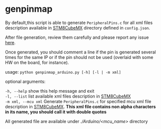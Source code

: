# genpinmap

By default,this script is able to generate `PeripheralPins.c` for all xml files description available in
[STM8CubeMX](https://www.st.com/en/development-tools/stm8cubemx.html) directory defined in `config.json`.

After file generation, review them carefully and please report any issue
[here](https://github.com/stm32duino/Arduino_Tools_STM8/issues).

Once generated, you should comment a line if the pin is generated several times for the same IP or if the pin should not be used
(overlaid with some HW on the board, for instance).

usage: `python genpinmap_arduino.py [-h] [-l | -m xml]`

optional arguments:

  `-h, --help`         show this help message and exit<br>
  `-l, --list`         list available xml files description in [STM8CubeMX](https://www.st.com/en/development-tools/stm8cubemx.html)<br>
  `-m xml, --mcu xml`  Generate `PeripheralPins.c` for specified mcu xml file description
                       in [STM8CubeMX](https://www.st.com/en/development-tools/stm8cubemx.html).
					 **This xml file contains non alpha characters in its name, you should call it with double quotes**

All generated file are available under _./Arduino/<mcu_name>_ directory
